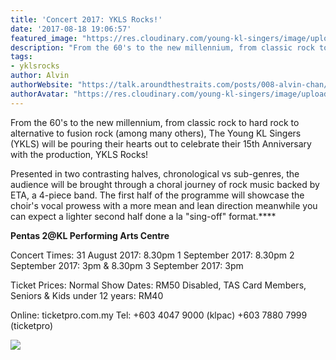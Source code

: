 ```yaml
---
title: 'Concert 2017: YKLS Rocks!'
date: '2017-08-18 19:06:57'
featured_image: "https://res.cloudinary.com/young-kl-singers/image/upload/c_fill,h_900,w_1600/v1520596676/ykls_ROCKS__4_LR_FB_ad.png"
description: "From the 60's to the new millennium, from classic rock to hard rock to alternative to fusion rock (among many others), The Young KL Singers (YKLS) will be pouring their hearts out to celebrate their 15th Anniversary with the production, YKLS Rocks!"
tags:
- yklsrocks
author: Alvin
authorWebsite: "https://talk.aroundthestraits.com/posts/008-alvin-chan/"
authorAvatar: "https://res.cloudinary.com/young-kl-singers/image/upload/c_crop,g_face,h_300,w_300/v1521875269/8691cd2e-ed72-49f4-87e1-8dcad8bf043f.jpg"
---
```


From the 60's to the new millennium, from classic rock to hard rock to alternative to fusion rock (among many others), The Young KL Singers (YKLS) will be pouring their hearts out to celebrate their 15th Anniversary with the production, YKLS Rocks!

<!--more-->

Presented in two contrasting halves, chronological vs sub-genres, the audience will be brought through a choral journey of rock music backed by ETA, a 4-piece band. The first half of the programme will showcase the choir's vocal prowess with a more mean and lean direction meanwhile you can expect a lighter second half done a la "sing-off" format.****


**Pentas 2@KL Performing Arts Centre**

Concert Times:
31 August 2017: 8.30pm
1 September 2017: 8.30pm
2 September 2017: 3pm & 8.30pm
3 September 2017: 3pm


Ticket Prices:
Normal Show Dates: RM50
Disabled, TAS Card Members, Seniors & Kids under 12 years: RM40

Online: ticketpro.com.my
Tel: +603 4047 9000 (klpac) +603 7880 7999 (ticketpro)


![](https://res.cloudinary.com/young-kl-singers/image/upload/v1520511297/ykls_ROCKS__4_LR_A3.jpg)
